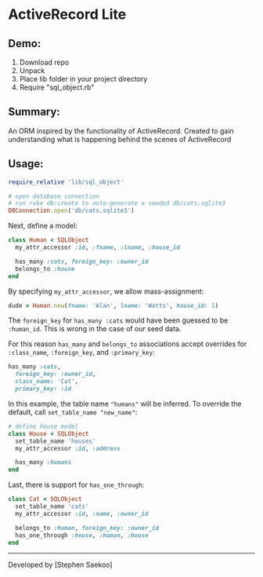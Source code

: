 ActiveRecord Lite
=================

Demo:
-----
1. Download repo
2. Unpack
3. Place lib folder in your project directory
4. Require "sql_object.rb"

Summary:
--------
An ORM inspired by the functionality of ActiveRecord. Created to gain understanding what is happening behind the scenes of ActiveRecord

Usage:
------
```ruby
require_relative 'lib/sql_object'

# open database connection
# run rake db:create to auto-generate a seeded db/cats.sqlite3
DBConnection.open('db/cats.sqlite3')
```

Next, define a model:
```ruby
class Human < SQLObject
  my_attr_accessor :id, :fname, :lname, :house_id

  has_many :cats, foreign_key: :owner_id
  belongs_to :house
end
```

By specifying ``my_attr_accessor``, we allow mass-assignment:
```ruby
dude = Human.new(fname: 'Alan', lname: 'Watts', house_id: 1)
```

The ``foreign_key`` for ``has_many :cats`` would have been guessed to be ``:human_id``. This is wrong in the case of our seed data.

For this reason ``has_many`` and ``belongs_to`` associations accept overrides for ``:class_name``, ``:foreign_key``, and `:primary_key`:
```ruby
has_many :cats,
  foreign_key: :owner_id,
  class_name: 'Cat',
  primary_key: :id
```

In this example, the table name ``"humans"`` will be inferred. To override the default, call ``set_table_name "new_name"``:
```ruby
# define house model
class House < SQLObject
  set_table_name 'houses'
  my_attr_accessor :id, :address

  has_many :humans
end
```

Last, there is support for ``has_one_through``:
```ruby
class Cat < SQLObject
  set_table_name 'cats'
  my_attr_accessor :id, :name, :owner_id

  belongs_to :human, foreign_key: :owner_id
  has_one_through :house, :human, :house
end
```

---
Developed by [Stephen Saekoo]
